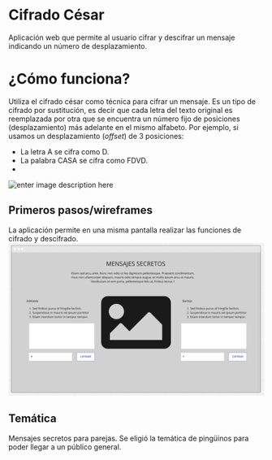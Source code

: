 # Cifrado César
Aplicación web que permite al usuario cifrar y descifrar un mensaje indicando un número de desplazamiento.


# ¿Cómo funciona?

Utiliza el cifrado césar como técnica para cifrar un mensaje. Es un tipo de cifrado por sustitución, es decir que cada letra del texto original es reemplazada por otra que se encuentra un número fijo de posiciones (desplazamiento) más adelante en el mismo alfabeto.
Por ejemplo, si usamos un desplazamiento (_offset_) de 3 posiciones:

-   La letra A se cifra como D.
-   La palabra CASA se cifra como FDVD.
- 
![enter image description here](https://upload.wikimedia.org/wikipedia/commons/thumb/2/2b/Caesar3.svg/1200px-Caesar3.svg.png)
## Primeros pasos/wireframes

La aplicación permite en una misma pantalla realizar las funciones de cifrado y descifrado.
![enter image description here](https://raw.githubusercontent.com/AnHernandezOlvera/CDMX010-cipher/master/src/img/wireframes.png)
## Temática
Mensajes secretos para parejas. Se eligió la temática de pingüinos para poder llegar a un público general.
